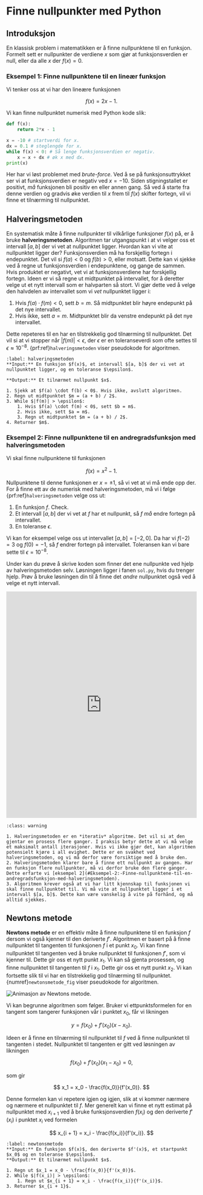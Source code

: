 # Finne nullpunkter med Python

## Introduksjon

En klassisk problem i matematikken er å finne nullpunktene til en funksjon. Formelt sett er nullpunkter de verdiene $x$ som gjør at funksjonsverdien er null, eller da alle $x$ der $f(x) = 0$. 

### Eksempel 1: Finne nullpunktene til en lineær funksjon

Vi tenker oss at vi har den lineære funksjonen

$$
f(x) = 2x - 1.
$$

Vi kan finne nullpunktet numerisk med Python kode slik:

```python
def f(x):
    return 2*x - 1

x = -10 # startverdi for x.
dx = 0.1 # steglengde for x.
while f(x) < 0: # Så lenge funksjonsverdien er negativ.
    x = x + dx # øk x med dx.
print(x)
```

Her har vi løst problemet med *brute-force*. Ved å se på funksjonsuttrykket ser vi at funksjonsverdien er negativ ved $x = -10$. Siden stigningstallet er positivt, *må* funksjonen bli positiv en eller annen gang. Så ved å starte fra denne verdien og gradvis øke verdien til $x$ frem til $f(x)$ skifter fortegn, vil vi finne et tilnærming til nullpunktet.


## Halveringsmetoden

En systematisk måte å finne nullpunkter til vilkårlige funksjoner $f(x)$ på, er å bruke **halveringsmetoden**. 
Algoritmen tar utgangspunkt i at vi velger oss et intervall $[a, b]$ der vi vet at nullpunktet ligger. Hvordan kan vi vite at nullpunktet ligger der? Funksjonsverdien må ha forskjellig fortegn i endepunktet. Det vil si $f(a) < 0$ og $f(b) > 0$, eller motsatt. Dette kan vi sjekke ved å regne ut funksjonsverdien i endepunktene, og gange de sammen. Hvis produktet er negativt, vet vi at funksjonsverdiene har forskjellig fortegn. Ideen er vi så regne ut midtpunktet på intervallet, for å deretter velge ut et nytt intervall som er halvparten så stort. Vi gjør dette ved å velge den halvdelen av intervallet som vi *vet* nullpunktet ligger i:

1. Hvis $f(a) \cdot f(m) < 0$, sett $b = m$. Så midtpunktet blir høyre endepunkt på det nye intervallet.
2. Hvis ikke, sett $a = m$. Midtpunktet blir da venstre endepunkt på det nye intervallet.

Dette repeteres til en har en tilstrekkelig god tilnærming til nullpunktet. Det vil si at vi stopper når $|f(m)| < \epsilon$, der $\epsilon$ er en toleranseverdi som ofte settes til $\epsilon \approx 10^{-8}$. {prf:ref}`halveringsmetoden` viser pseudokode for algoritmen.


```{prf:algorithm} Halveringsmetoden
:label: halveringsmetoden
**Input:** En funksjon $f(x)$, et intervall $[a, b]$ der vi vet at nullpunktet ligger, og en toleranse $\epsilon$.

**Output:** Et tilnærmet nullpunkt $x$.

1. Sjekk at $f(a) \cdot f(b) < 0$. Hvis ikke, avslutt algoritmen.
2. Regn ut midtpunktet $m = (a + b) / 2$.
3. While $|f(m)| > \epsilon$:
    1. Hvis $f(a) \cdot f(m) < 0$, sett $b = m$.
    2. Hvis ikke, sett $a = m$.
    3. Regn ut midtpunktet $m = (a + b) / 2$.
4. Returner $m$.
```


### Eksempel 2: Finne nullpunktene til en andregradsfunksjon med halveringsmetoden 

Vi skal finne nullpunktene til funksjonen

$$
f(x) = x^2 - 1.
$$

Nullpunktene til denne funksjonen er $x = \pm 1$, så vi vet at vi må ende opp der. For å finne ett av de numerisk med halveringsmetoden, må vi i følge {prf:ref}`halveringsmetoden` velge oss ut:

1. En funksjon $f$. Check.
2. Et intervall $[a,b]$ der vi vet at $f$ har et nullpunkt, så $f$ *må* endre fortegn på intervallet.
3. En toleranse $\epsilon$.

Vi kan for eksempel velge oss ut intervallet $[a, b] = [-2, 0]$. Da har vi $f(-2) = 3$ og $f(0) = -1$, så $f$ endrer fortegn på intervallet.
Toleransen kan vi bare sette til $\epsilon = 10^{-8}$. 

Under kan du prøve å skrive koden som finner det ene nullpunkte ved hjelp av halveringsmetoden selv.
Løsningen ligger i fanen `sol.py`, hvis du trenger hjelp. 
Prøv å bruke løsningen din til å finne det *andre* nullpunktet også ved å velge et nytt intervall.


<iframe src="https://trinket.io/embed/python/f74e2a41cb" width="100%" height="600" frameborder="0" marginwidth="0" marginheight="0" allowfullscreen></iframe>


```{admonition} Svakheter ved halveringsmetoden
:class: warning

1. Halveringsmetoden er en *iterativ* algoritme. Det vil si at den gjentar en prosess flere ganger. I praksis betyr dette at vi må velge et maksimalt antall iterasjoner. Hvis vi ikke gjør det, kan algoritmen potensielt kjøre i all evighet. Dette er en svakhet ved halveringsmetoden, og vi må derfor være forsiktige med å bruke den. 
2. Halveringsmetoden klarer bare å finne ett nullpunkt av gangen. Har en funksjon flere nullpunkter, må vi derfor bruke den flere ganger. Dette erfarte vi [eksempel 2](#Eksempel-2:-Finne-nullpunktene-til-en-andregradsfunksjon-med-halveringsmetoden).
3. Algoritmen krever også at vi har litt kjennskap til funksjonen vi skal finne nullpunktet til. Vi må vite at nullpunktet ligger i et intervall $[a, b]$. Dette kan være vanskelig å vite på forhånd, og må alltid sjekkes.

```


## Newtons metode

**Newtons metode** er en effektiv måte å finne nullpunktene til en funksjon $f$ dersom vi også kjenner til den deriverte $f'$. Algoritmen er basert på å finne nullpunktet til tangenten til funksjonen $f$ i et punkt $x_0$. Vi kan finne nullpunktet til tangenten ved å bruke nullpunktet til funksjonen $f'$, som vi kjenner til. Dette gir oss et nytt punkt $x_1$. Vi kan så gjenta prosessen, og finne nullpunktet til tangenten til $f$ i $x_1$. Dette gir oss et nytt punkt $x_2$. Vi kan fortsette slik til vi har en tilstrekkelig god tilnærming til nullpunktet. {numref}`newtonsmetode_fig` viser pseudokode for algoritmen.


![Animasjon av Newtons metode.](./figurer/NetwonIteration_Ani.gif)


Vi kan begrunne algoritmen som følger.
Bruker vi ettpunktsformelen for en tangent som tangerer funksjonen vår i punktet $x_0$, får vi likningen

$$
y = f(x_0) + f'(x_0)(x - x_0).
$$

Ideen er å finne en tilnærming til nullpunktet til $f$ ved å finne nullpunktet til tangenten i stedet. Nullpunktet til tangenten er gitt ved løsningen av likningen

$$
f(x_0) + f'(x_0)(x_1 - x_0) = 0,
$$

som gir

$$
x_1 = x_0 - \frac{f(x_0)}{f'(x_0)}.
$$

Denne formelen kan vi repetere igjen og igjen, slik at vi kommer nærmere og nærmere et nullpunktet til $f$. Mer generelt kan vi finne et nytt estimat på nullpunktet med $x_{i+1}$ ved å bruke funksjonsverdien $f(x_i)$ og den deriverte $f'(x_i)$ i punktet $x_i$ ved formelen

$$
x_{i + 1} = x_i - \frac{f(x_i)}{f'(x_i)}.
$$

```{prf:algorithm} Newtons metode
:label: newtonsmetode
**Input:** En funksjon $f(x)$, den deriverte $f'(x)$, et startpunkt $x_0$ og en toleranse $\epsilon$.
**Output:** Et tilnærmet nullpunkt $x$.

1. Regn ut $x_1 = x_0 - \frac{f(x_0)}{f'(x_0)}$.
2. While $|f(x_i)| > \epsilon$:
    1. Regn ut $x_{i + 1} = x_i - \frac{f(x_i)}{f'(x_i)}$.
3. Returner $x_{i + 1}$.
```




